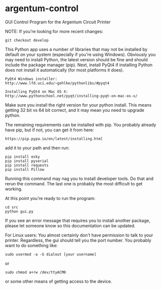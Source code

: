 argentum-control
============

GUI Control Program for the Argentum Circuit Printer

NOTE: If you're looking for more recent changes:

    git checkout develop

This Python app uses a number of libraries that may not be installed by default on your system (especially if you're using Windows). Obviously you may need to install Python, the latest version should be fine and should include the package manager (pip). Next, install PyQt4 if installing Python does not install it automatically (for most platforms it does).

    PyQt4 Windows installer: http://www.lfd.uci.edu/~gohlke/pythonlibs/#pyqt4

    Installing PyQt4 on Mac OS X: http://www.pythonschool.net/pyqt/installing-pyqt-on-mac-os-x/

Make sure you install the right version for your python install. This means getting 32 bit vs 64 bit correct, and it may mean you need to upgrade python.

The remaining requirements can be installed with pip. You probably already have pip, but if not, you can get it from here:

    https://pip.pypa.io/en/latest/installing.html

add it to your path and then run:

    pip install esky
    pip install pyserial
    pip install requests
    pip install Pillow

Running this command may nag you to install developer tools. Do that and rerun the command. The last one is probably the most difficult to get working.

At this point you're ready to run the program:

    cd src
    python gui.py

If you see an error message that requires you to install another package, please let someone know so this documentation can be updated.

For Linux users: You almost certainly don't have permission to talk to your printer. Regardless, the gui should tell you the port number. You probably want to do something like:

    sudo usermod -a -G dialout [your username]

or
    
    sudo chmod a+rw /dev/ttyACM0

or some other means of getting access to the device.

